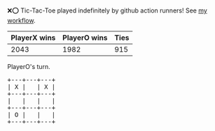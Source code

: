 :x::o: Tic-Tac-Toe played indefinitely by github action runners! See [my workflow](.github/workflows/play.yaml).

|PlayerX wins|PlayerO wins|Ties|
|-|-|-|
|2043|1982|915|

PlayerO's turn.

<pre>
+---+---+---+
| X |   | X |
+---+---+---+
|   |   |   |
+---+---+---+
| O |   |   |
+---+---+---+
</pre>